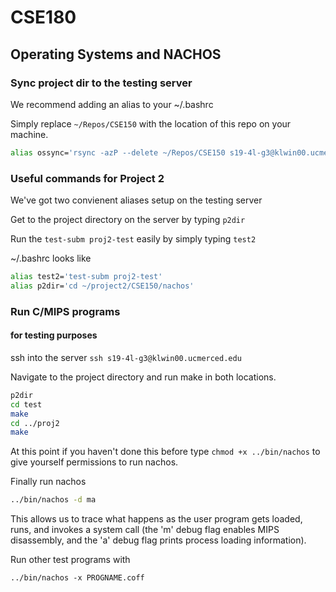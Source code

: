 # CSE180
## Operating Systems and NACHOS



### Sync project dir to the testing server

We recommend adding an alias to your ~/.bashrc

Simply replace `~/Repos/CSE150` with the location of this repo on your machine.

```bash
alias ossync='rsync -azP --delete ~/Repos/CSE150 s19-4l-g3@klwin00.ucmerced.edu:~/project2/'
```


### Useful commands for Project 2

We've got two convienent aliases setup on the testing server

Get to the project directory on the server by typing `p2dir`

Run the `test-subm proj2-test` easily by simply typing `test2`

~/.bashrc looks like
```bash
alias test2='test-subm proj2-test'
alias p2dir='cd ~/project2/CSE150/nachos'
```


### Run C/MIPS programs
#### for testing purposes

ssh into the server
`ssh s19-4l-g3@klwin00.ucmerced.edu`

Navigate to the project directory and run make in both locations.
```bash
p2dir
cd test
make
cd ../proj2
make
```
At this point if you haven't done this before type `chmod +x ../bin/nachos` to give yourself permissions to run nachos.

Finally run nachos
```bash
../bin/nachos -d ma
```

This allows us to trace what happens as the user program gets loaded, runs, and invokes a system call (the 'm' debug flag enables MIPS disassembly, and the 'a' debug flag
prints process loading information).


Run other test programs with
```
../bin/nachos -x PROGNAME.coff
```